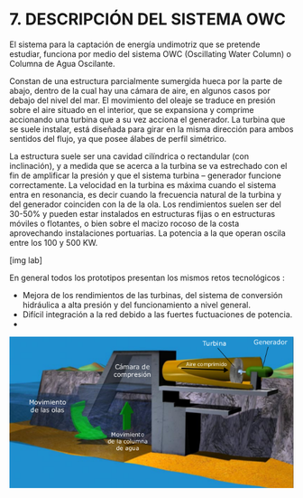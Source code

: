 # 7. DESCRIPCIÓN DEL SISTEMA OWC

El sistema para la captación de energía undimotriz que se pretende estudiar, funciona por medio del sistema OWC (Oscillating Water Column) o Columna de Agua Oscilante. 

Constan de una estructura parcialmente sumergida hueca por la parte de abajo, dentro de la cual hay una cámara de aire, en algunos casos por debajo del nivel del mar. El movimiento del oleaje se traduce en presión sobre el aire situado en el interior, que se expansiona y comprime accionando una turbina que a su vez acciona el generador. La turbina que se suele instalar, está diseñada para girar en la misma dirección para ambos sentidos del flujo, ya que posee álabes de perfil simétrico.

La estructura suele ser una cavidad cilíndrica o rectandular (con inclinación), y a medida que se acerca a la turbina se va estrechado con el fin de amplificar la presión y que el sistema turbina – generador funcione correctamente. La velocidad en la turbina es máxima cuando el sistema entra en resonancia, es decir cuando la frecuencia natural de la turbina y del generador coinciden con la de la ola. Los rendimientos suelen ser del 30-50% y pueden estar instalados en estructuras fijas o en estructuras móviles o flotantes, o bien sobre el macizo rocoso de la costa aprovechando instalaciones portuarias. La potencia a la que operan oscila entre los 100 y 500 KW.

[img lab]

En general todos los prototipos presentan los mismos retos tecnológicos : 

- Mejora de los rendimientos de las turbinas, del sistema de conversión hidráulica a alta presión y del funcionamiento a nivel general. 
- Difícil integración a la red debido a las fuertes fuctuaciones de potencia.
- ​


![OWC](imgMemoria/OWC.png)
